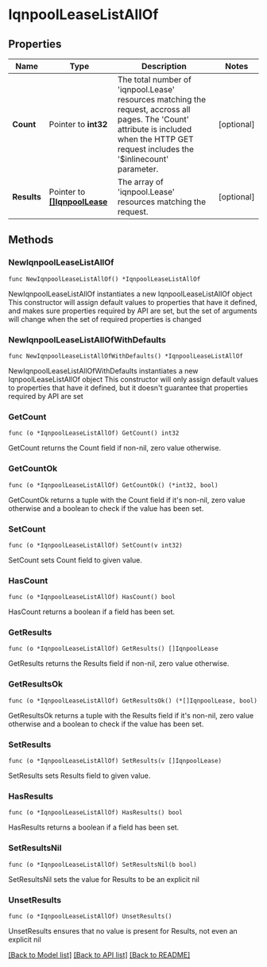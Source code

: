 # IqnpoolLeaseListAllOf

## Properties

Name | Type | Description | Notes
------------ | ------------- | ------------- | -------------
**Count** | Pointer to **int32** | The total number of &#39;iqnpool.Lease&#39; resources matching the request, accross all pages. The &#39;Count&#39; attribute is included when the HTTP GET request includes the &#39;$inlinecount&#39; parameter. | [optional] 
**Results** | Pointer to [**[]IqnpoolLease**](IqnpoolLease.md) | The array of &#39;iqnpool.Lease&#39; resources matching the request. | [optional] 

## Methods

### NewIqnpoolLeaseListAllOf

`func NewIqnpoolLeaseListAllOf() *IqnpoolLeaseListAllOf`

NewIqnpoolLeaseListAllOf instantiates a new IqnpoolLeaseListAllOf object
This constructor will assign default values to properties that have it defined,
and makes sure properties required by API are set, but the set of arguments
will change when the set of required properties is changed

### NewIqnpoolLeaseListAllOfWithDefaults

`func NewIqnpoolLeaseListAllOfWithDefaults() *IqnpoolLeaseListAllOf`

NewIqnpoolLeaseListAllOfWithDefaults instantiates a new IqnpoolLeaseListAllOf object
This constructor will only assign default values to properties that have it defined,
but it doesn't guarantee that properties required by API are set

### GetCount

`func (o *IqnpoolLeaseListAllOf) GetCount() int32`

GetCount returns the Count field if non-nil, zero value otherwise.

### GetCountOk

`func (o *IqnpoolLeaseListAllOf) GetCountOk() (*int32, bool)`

GetCountOk returns a tuple with the Count field if it's non-nil, zero value otherwise
and a boolean to check if the value has been set.

### SetCount

`func (o *IqnpoolLeaseListAllOf) SetCount(v int32)`

SetCount sets Count field to given value.

### HasCount

`func (o *IqnpoolLeaseListAllOf) HasCount() bool`

HasCount returns a boolean if a field has been set.

### GetResults

`func (o *IqnpoolLeaseListAllOf) GetResults() []IqnpoolLease`

GetResults returns the Results field if non-nil, zero value otherwise.

### GetResultsOk

`func (o *IqnpoolLeaseListAllOf) GetResultsOk() (*[]IqnpoolLease, bool)`

GetResultsOk returns a tuple with the Results field if it's non-nil, zero value otherwise
and a boolean to check if the value has been set.

### SetResults

`func (o *IqnpoolLeaseListAllOf) SetResults(v []IqnpoolLease)`

SetResults sets Results field to given value.

### HasResults

`func (o *IqnpoolLeaseListAllOf) HasResults() bool`

HasResults returns a boolean if a field has been set.

### SetResultsNil

`func (o *IqnpoolLeaseListAllOf) SetResultsNil(b bool)`

 SetResultsNil sets the value for Results to be an explicit nil

### UnsetResults
`func (o *IqnpoolLeaseListAllOf) UnsetResults()`

UnsetResults ensures that no value is present for Results, not even an explicit nil

[[Back to Model list]](../README.md#documentation-for-models) [[Back to API list]](../README.md#documentation-for-api-endpoints) [[Back to README]](../README.md)


